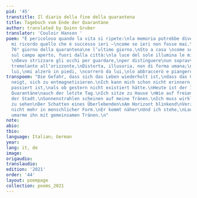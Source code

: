 ```yaml
---
pid: '45'
transtitle: Il diario della fine della quarantena
title: Tagebuch vom Ende der Quarantäne
author: translated by Quinn Gruber
translator: 'Couloir Hanson '
poem: "È pericoloso quando la vita si ripete:\nla memoria potrebbe diventare smagnetizzata.\nNon
  mi ricordo quello che è successo ieri —\ncome se ieri non fosse mai.\nOggi è il
  76° giorno della quarantena\ne l’ultimo giorno.\nSto a casa \ncome se io fosse seduto
  sul campo aperto, fuori dalla città:\nla luce del sole illumina le mie lacrime.
  \nDevo strizzare gli occhi per guardare,\nper distinguere\nun sopravvissuto, appena\nun’ombra
  tremolante all’orizzonte,\nDistorta, illusoria, non di forma umana;\nquando mi avvicina
  lui,\nmi alzerò in piedi, \ncorrerò da lui,\nlo abbraccerò e piangerò.\n7/4/2020\n"
transpoem: "Die Gefahr, dass sich das Leben wiederholt ist,\ndass das Gedächtnis dazu
  neigt, sich zu entmagnetisieren.\nIch kann mich schon nicht erinnern, was gestern
  passiert ist,\nals ob gestern nicht existiert hätte.\nHeute ist der 76. Tag der
  Quarantäne\nauch der letzte Tag.\nIch sitze zu Hause \nWie auf freiem Feld außerhalb
  der Stadt.\nSonnenstrahlen scheinen auf meine Tränen.\nIch muss wirklich hart schielen\nKaum
  zu sehen\nDer Schatten eines Überlebenden\nAm Horizont blinkend\nVerzerrt, unwahr,
  nicht mehr in menschlicher Form.\nEr kommt näher\nUnd ich stehe,\nLauf zu ihm rüber\nUnd
  umarme ihn mit gemeinsamen Tränen.\n"
note: 
abio: 
tbio: 
language: Italian; German
year: 
lang: it, de
image: 
origaudio: 
translaudio: 
edition: '2021'
order: '44'
layout: poempage
collection: poems_2021
---
```

